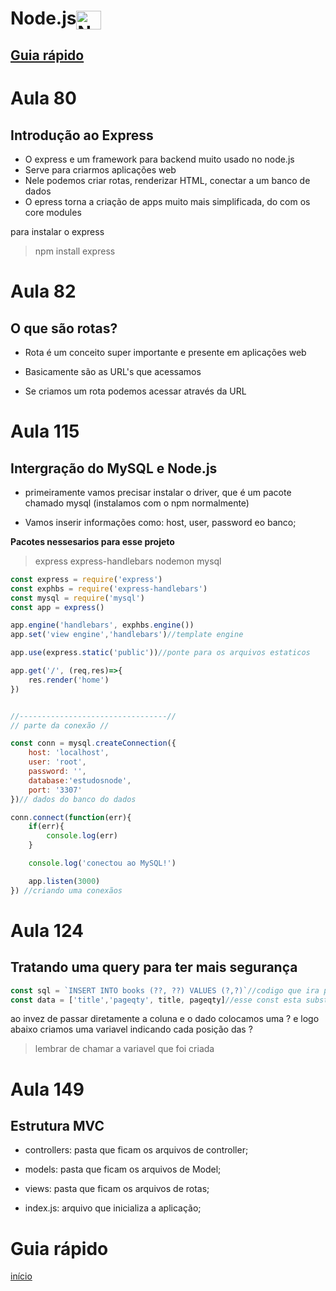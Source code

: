 <h1>Node.js<img align="center" alt="Node" height="30" width="40" src="https://cdn.jsdelivr.net/gh/devicons/devicon/icons/nodejs/nodejs-original.svg"></h1>

## [Guia rápido](#guia-rápido-1)


# Aula 80 

## Introdução ao Express 

* O express e um framework para backend muito usado no node.js
* Serve para criarmos aplicações web
* Nele podemos criar rotas, renderizar HTML, conectar a um banco de dados
* O epress torna a criação de apps muito mais simplificada, do com os core modules 

para instalar o express 
> npm install express


# Aula 82
## O que são rotas?

* Rota é um conceito super importante e presente em aplicações web

* Basicamente são as URL's que acessamos 

* Se criamos um rota podemos acessar através da URL

 


# Aula 115

## Intergração do MySQL e Node.js

* primeiramente vamos precisar instalar o driver, que é um pacote chamado mysql (instalamos com o npm normalmente)

* Vamos inserir informações como: host, user, password eo banco;


**Pacotes nessesarios para esse projeto**
>express express-handlebars nodemon mysql

````js
const express = require('express')
const exphbs = require('express-handlebars')
const mysql = require('mysql')
const app = express()

app.engine('handlebars', exphbs.engine())
app.set('view engine','handlebars')//template engine

app.use(express.static('public'))//ponte para os arquivos estaticos

app.get('/', (req,res)=>{
    res.render('home')
})


//---------------------------------//
// parte da conexão //

const conn = mysql.createConnection({
    host: 'localhost',
    user: 'root',
    password: '',
    database:'estudosnode',
    port: '3307'
})// dados do banco do dados 

conn.connect(function(err){
    if(err){
        console.log(err)
    }

    console.log('conectou ao MySQL!')

    app.listen(3000)
}) //criando uma conexãos

````



# Aula  124

## Tratando uma query para ter mais segurança 

````js
const sql = `INSERT INTO books (??, ??) VALUES (?,?)`//codigo que ira para o banco de dados 
const data = ['title','pageqty', title, pageqty]//esse const esta substituindo as interrogações
````

ao invez de passar diretamente a coluna e o dado colocamos uma ? e logo abaixo criamos uma variavel indicando cada posição das ?
> lembrar de chamar a variavel que foi criada 

# Aula 149 

## Estrutura MVC     

* controllers: pasta que ficam os arquivos de controller;

* models: pasta que ficam os arquivos de Model;

* views: pasta que ficam os arquivos de rotas;

* index.js: arquivo que inicializa a aplicação;












































































# Guia rápido 
[início](#nodejs)
